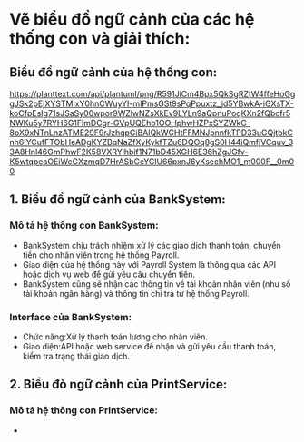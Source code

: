 # Vẽ biểu đồ ngữ cảnh của các hệ thống con và giải thích:
## Biểu đồ ngữ cảnh của hệ thống con:
https://planttext.com/api/plantuml/png/R591JiCm4Bpx5QkSgRZtW4ffeHoGggJSk2pEjXYSTMIxY0hnCWuyYI-mIPmsGSt9sPqPpuxtz_jd5YBwkA-iGXsTX-koCfpEsIg71sJSaSy00wpor9WZlwNZsXkEv9LYLn9aQpnuPoqKXn2fQbcfr5NWKu5y7RYH6G1FlmDCgr-GVpUQEhb1OOHphwHZPxSYZWkC-8oX9xNTnLnzATME29F9rJzhqpGiBAlQkWCHtFFMNJpnnfkTPD33uGQjtbkCnh6IYCufFTObHeADgKYZBqNaZfXyKykfTZu6DQOq8gS0H44iQmfjVCquv_33A8Hnl46GmPhwF2K58VXRYlhbif1N71bD45XGH6E36hZgJGfv-K5wtqpeaOEiWcGXzmqD7HrASbCeYClU66pxnJ6yKsechMO1_m000F__0m00
## 1. Biểu đồ ngữ cảnh của BankSystem:
### Mô tả hệ thống con BankSystem:
* BankSystem chịu trách nhiệm xử lý các giao dịch thanh toán, chuyển tiền cho nhân viên trong hệ thống Payroll.
* Giao diện của hệ thống này với Payroll System là thông qua các API hoặc dịch vụ web để gửi yêu cầu chuyển tiền.
* BankSystem cũng sẽ nhận các thông tin về tài khoản nhân viên (như số tài khoản ngân hàng) và thông tin chi trả từ hệ thống Payroll.
### Interface của BankSystem:
* Chức năng:Xử lý thanh toán lương cho nhân viên.
* Giao diện:API hoặc web service để nhận và gửi yêu cầu thanh toán, kiểm tra trạng thái giao dịch.
## 2. Biểu đò ngữ cảnh của PrintService:
### Mô tả hệ thông con PrintService:
* 




